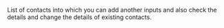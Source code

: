 List of contacts into which you can add another inputs and also check the details and change the details of existing contacts. 
